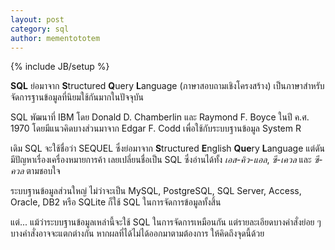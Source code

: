 ```yaml
---
layout: post
category: sql
author: mementototem
---
```

{% include JB/setup %}

**SQL** ย่อมาจาก **S**tructured **Q**uery **L**anguage (ภาษาสอบถามเชิงโครงสร้าง) เป็นภาษาสำหรับจัดการฐานข้อมูลที่นิยมใช้กันมากในปัจจุบัน

SQL พัฒนาที่ IBM โดย Donald D. Chamberlin และ Raymond F. Boyce ในปี ค.ศ. 1970 โดยมีแนวคิดบางส่วนมาจาก Edgar F. Codd เพื่อใช้กับระบบฐานข้อมูล System R

เดิม SQL จะใช้ชื่อว่า SEQUEL ซึ่งย่อมาจาก **S**tructured **E**nglish **Que**ry **L**anguage แต่ดันมีปัญหาเรื่องเครื่องหมายการค้า เลยเปลี่ยนชื่อเป็น SQL ซึ่งอ่านได้ทั้ง *เอส-คิว-แอล*, *ซี-เควล* และ *ซี-ควล* ตามชอบใจ

ระบบฐานข้อมูลส่วนใหญ่ ไม่ว่าจะเป็น MySQL, PostgreSQL, SQL Server, Access, Oracle, DB2 หรือ SQLite ก็ใช้ SQL ในการจัดการข้อมูลทั้งสิ้น

แต่... แม้ว่าระบบฐานข้อมูลเหล่านี้จะใช้ SQL ในการจัดการเหมือนกัน แต่รายละเอียดบางคำสั่งย่อย ๆ บางคำสั่งอาจจะแตกต่างกัน หากผลที่ได้ไม่ได้ออกมาตามต้องการ ให้คิดถึงจุดนี้ด้วย
